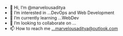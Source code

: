 - 👋 Hi, I’m @marvelousaditya
- 👀 I’m interested in ...DevOps and Web Development
- 🌱 I’m currently learning ...WebDev
- 💞️ I’m looking to collaborate on ...
- 📫 How to reach me ...marvelousaditya@outlook.com
  

<!---
marvelousaditya/marvelousaditya is a ✨ special ✨ repository because its `README.md` (this file) appears on your GitHub profile.
You can click the Preview link to take a look at your changes.
--->
